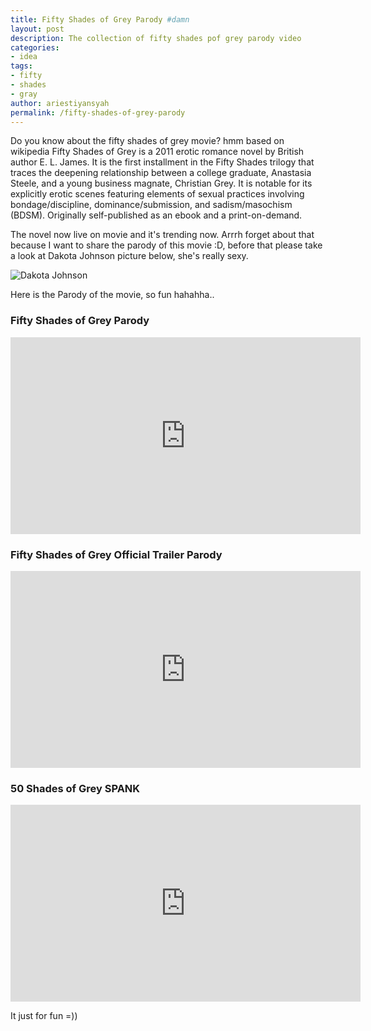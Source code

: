 ```yaml
---
title: Fifty Shades of Grey Parody #damn
layout: post
description: The collection of fifty shades pof grey parody video
categories:
- idea
tags:
- fifty
- shades
- gray
author: ariestiyansyah
permalink: /fifty-shades-of-grey-parody
---
```


Do you know about the fifty shades of grey movie? hmm based on wikipedia Fifty Shades of Grey is a 2011 erotic romance novel by British author E. L. James. It is the first installment in the Fifty Shades trilogy that traces the deepening relationship between a college graduate, Anastasia Steele, and a young business magnate, Christian Grey. It is notable for its explicitly erotic scenes featuring elements of sexual practices involving bondage/discipline, dominance/submission, and sadism/masochism (BDSM). Originally self-published as an ebook and a print-on-demand.

The novel now live on movie and it's trending now. Arrrh forget about that because I want to share the parody of this movie :D, before
that please take a look at Dakota Johnson picture below, she's really sexy.


![Dakota Johnson](http://oonlab.com/images/dakota.gif  "Dakota Johnson")

Here is the Parody of the movie, so fun hahahha..

### Fifty Shades of Grey Parody
<iframe width="560" height="315" src="https://www.youtube.com/embed/2lPXQBX3heo" frameborder="0" allowfullscreen></iframe>

### Fifty Shades of Grey Official Trailer Parody
<iframe width="560" height="315" src="https://www.youtube.com/embed/StxirWNZW1M" frameborder="0" allowfullscreen></iframe>

### 50 Shades of Grey SPANK
<iframe width="560" height="315" src="https://www.youtube.com/embed/2NVHgWlkpZs" frameborder="0" allowfullscreen></iframe>

It just for fun =))

